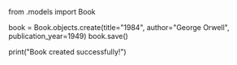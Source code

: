 from .models import Book

book = Book.objects.create(title="1984", author="George Orwell", publication_year=1949)
book.save()

print("Book created successfully!")
